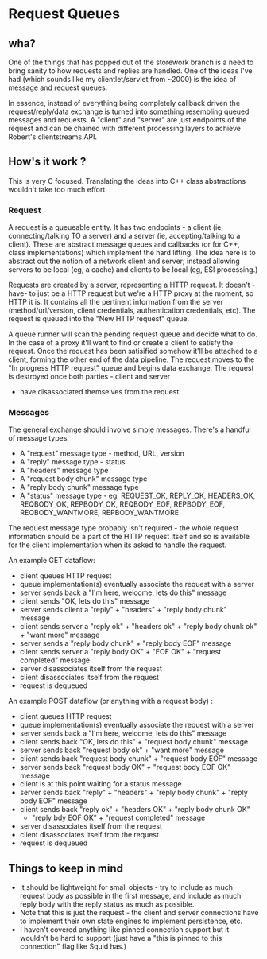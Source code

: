 ---
---
# Request Queues

## wha?

One of the things that has popped out of the storework branch is a need
to bring sanity to how requests and replies are handled. One of the
ideas I've had (which sounds like my clientlet/servlet from \~2000) is
the idea of message and request queues.

In essence, instead of everything being completely callback driven the
request/reply/data exchange is turned into something resembling queued
messages and requests. A "client" and "server" are just endpoints of the
request and can be chained with different processing layers to achieve
Robert's clientstreams API.

## How's it work ?

This is very C focused. Translating the ideas into C++ class
abstractions wouldn't take too much effort.

### Request

A request is a queueable entity. It has two endpoints - a client (ie,
connecting/talking TO a server) and a server (ie, accepting/talking to a
client). These are abstract message queues and callbacks (or for C++,
class implementations) which implement the hard lifting. The idea here
is to abstract out the notion of a network client and server; instead
allowing servers to be local (eg, a cache) and clients to be local (eg,
ESI processing.)

Requests are created by a server, representing a HTTP request. It
doesn't -have- to just be a HTTP request but we're a HTTP proxy at the
moment, so HTTP it is. It contains all the pertinent information from
the server (method/url/version, client credentials, authentication
credentials, etc). The request is queued into the "New HTTP request"
queue.

A queue runner will scan the pending request queue and decide what to
do. In the case of a proxy it'll want to find or create a client to
satisfy the request. Once the request has been satisified somehow it'll
be attached to a client, forming the other end of the data pipeline. The
request moves to the "In progress HTTP request" queue and begins data
exchange. The request is destroyed once both parties - client and server
- have disassociated themselves from the request.

### Messages

The general exchange should involve simple messages. There's a handful
of message types:

- A "request" message type - method, URL, version
- A "reply" message type - status
- A "headers" message type
- A "request body chunk" message type
- A "reply body chunk" message type
- A "status" message type - eg, REQUEST_OK, REPLY_OK, HEADERS_OK,
  REQBODY_OK, REPBODY_OK, REQBODY_EOF, REPBODY_EOF,
  REQBODY_WANTMORE, REPBODY_WANTMORE

The request message type probably isn't required - the whole request
information should be a part of the HTTP request itself and so is
available for the client implementation when its asked to handle the
request.

An example GET dataflow:

- client queues HTTP request
- queue implementation(s) eventually associate the request with a
  server
- server sends back a "I'm here, welcome, lets do this" message
- client sends "OK, lets do this" message
- server sends client a "reply" + "headers" + "reply body chunk"
  message
- client sends server a "reply ok" + "headers ok" + "reply body chunk
  ok" + "want more" message
- server sends a "reply body chunk" + "reply body EOF" message
- client sends server a "reply body OK" + "EOF OK" + "request
  completed" message
- server disassociates itself from the request
- client disassociates itself from the request
- request is dequeued

An example POST dataflow (or anything with a request body) :

- client queues HTTP request
- queue implementation(s) eventually associate the request with a
  server
- server sends back a "I'm here, welcome, lets do this" message
- client sends back "OK, lets do this" + "request body chunk" message
- server sends back "request body ok" + "want more" message
- client sends back "request body chunk" + "request body EOF" message
- server sends back "request body OK" + "request body EOF OK" message
- client is at this point waiting for a status message
- server sends back "reply" + "headers" + "reply body chunk" + "reply
  body EOF" message
- client sends back "reply ok" + "headers OK" + "reply body chunk OK"
  + "reply bdy EOF OK" + "request completed" message
- server disassociates itself from the request
- client disassociates itself from the request
- request is dequeued

## Things to keep in mind

- It should be lightweight for small objects - try to include as much
    request body as possible in the first message, and include as much
    reply body with the reply status as much as possible.
- Note that this is just the request - the client and server
    connections have to implement their own state engines to implement
    persistence, etc.
- I haven't covered anything like pinned connection support but it
    wouldn't be hard to support (just have a "this is pinned to this
    connection" flag like Squid has.)
